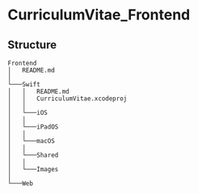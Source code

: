 # CurriculumVitae_Frontend
## Structure
```
Frontend
│   README.md
│
└───Swift
│   │   README.md
│   │   CurriculumVitae.xcodeproj
│   │
│   └───iOS
│   │
│   └───iPadOS
│   │
│   └───macOS
│   │
│   └───Shared
│   │
│   └───Images
│ 
└───Web

```
